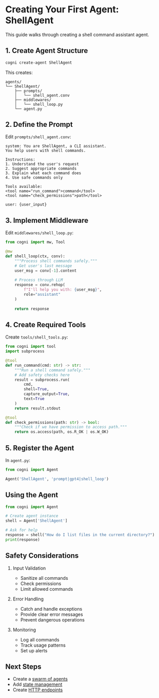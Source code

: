 # Creating Your First Agent: ShellAgent

This guide walks through creating a shell command assistant agent.

## 1. Create Agent Structure

```bash
cogni create-agent ShellAgent
```

This creates:
```
agents/
└── ShellAgent/
    ├── prompts/
    │   └── shell_agent.conv
    ├── middlewares/
    │   └── shell_loop.py
    └── agent.py
```

## 2. Define the Prompt

Edit `prompts/shell_agent.conv`:

```
system: You are ShellAgent, a CLI assistant.
You help users with shell commands.

Instructions:
1. Understand the user's request
2. Suggest appropriate commands
3. Explain what each command does
4. Use safe commands only

Tools available:
<tool name="run_command">command</tool>
<tool name="check_permissions">path</tool>

user: {user_input}
```

## 3. Implement Middleware

Edit `middlewares/shell_loop.py`:

```python
from cogni import mw, Tool

@mw
def shell_loop(ctx, conv):
    """Process shell commands safely."""
    # Get user's last message
    user_msg = conv[-1].content
    
    # Process through LLM
    response = conv.rehop(
        f"I'll help you with: {user_msg}",
        role="assistant"
    )
    
    return response
```

## 4. Create Required Tools

Create `tools/shell_tools.py`:

```python
from cogni import tool
import subprocess

@tool
def run_command(cmd: str) -> str:
    """Run a shell command safely."""
    # Add safety checks here
    result = subprocess.run(
        cmd, 
        shell=True,
        capture_output=True,
        text=True
    )
    return result.stdout

@tool
def check_permissions(path: str) -> bool:
    """Check if we have permission to access path."""
    return os.access(path, os.R_OK | os.W_OK)
```

## 5. Register the Agent

In `agent.py`:

```python
from cogni import Agent

Agent('ShellAgent', 'prompt|gpt4|shell_loop')
```

## Using the Agent

```python
from cogni import Agent

# Create agent instance
shell = Agent['ShellAgent']

# Ask for help
response = shell("How do I list files in the current directory?")
print(response)
```

## Safety Considerations

1. Input Validation
   - Sanitize all commands
   - Check permissions
   - Limit allowed commands

2. Error Handling
   - Catch and handle exceptions
   - Provide clear error messages
   - Prevent dangerous operations

3. Monitoring
   - Log all commands
   - Track usage patterns
   - Set up alerts

## Next Steps

- Create a [swarm of agents](first_swarm.md)
- Add [state management](states.md)
- Create [HTTP endpoints](endpoints.md)
